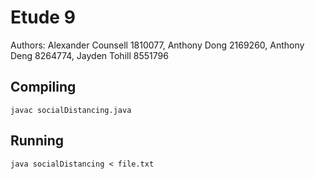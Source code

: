 # Etude 9
Authors: Alexander Counsell 1810077, Anthony Dong 2169260, Anthony Deng 8264774, Jayden Tohill 8551796


## Compiling
`javac socialDistancing.java`
## Running
`java socialDistancing < file.txt`

